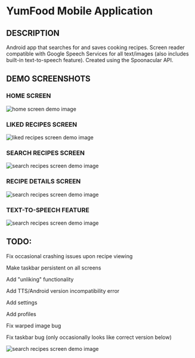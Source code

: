# **YumFood Mobile Application**

## **DESCRIPTION** 

Android app that searches for and saves cooking recipes. Screen reader compatible with Google Speech Services for all text/images (also includes built-in text-to-speech feature). Created using the Spoonacular API.


## **DEMO SCREENSHOTS** 

### **HOME SCREEN** 

![home screen demo image](https://github.com/DemonVenom/YumFood/blob/main/app/src/main/yumfood-demo.PNG)


### **LIKED RECIPES SCREEN** 

![liked recipes screen demo image](https://github.com/DemonVenom/YumFood/blob/main/app/src/main/yumfood-demo-liked.PNG)


### **SEARCH RECIPES SCREEN** 

![search recipes screen demo image](https://github.com/DemonVenom/YumFood/blob/main/app/src/main/yumfood-demo-search.PNG)


### **RECIPE DETAILS SCREEN** 

![search recipes screen demo image](https://github.com/DemonVenom/YumFood/blob/main/app/src/main/yumfood-demo-details.PNG)


### **TEXT-TO-SPEECH FEATURE** 

![search recipes screen demo image](https://github.com/DemonVenom/YumFood/blob/main/app/src/main/yumfood-demo-tts.PNG)



## **TODO**: 
Fix occasional crashing issues upon recipe viewing

Make taskbar persistent on all screens

Add "unliking" functionality

Add TTS/Android version incompatibility error

Add settings

Add profiles

Fix warped image bug

Fix taskbar bug (only occasionally looks like correct version below)

![search recipes screen demo image](https://github.com/DemonVenom/YumFood/blob/main/app/src/main/yumfood-demo-taskbar.PNG)



